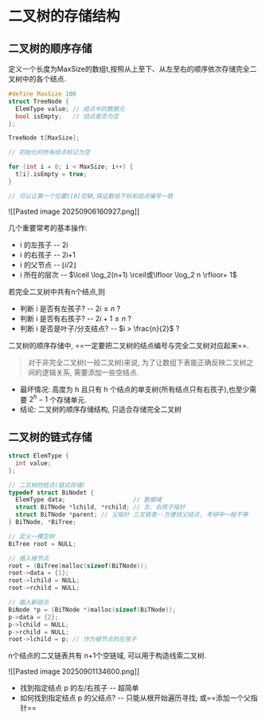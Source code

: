 # 二叉树的存储结构

## 二叉树的顺序存储

定义一个长度为MaxSize的数组t,按照从上至下、从左至右的顺序依次存储完全二叉树中的各个结点.

```c
#define MaxSize 100
struct TreeNode {
  ElemType value; // 结点中的数据元
  bool isEmpty;   // 结点是否为空
};

TreeNode t[MaxSize];

// 初始化时所有结点标记为空

for (int i = 0; i < MaxSize; i++) {
  t[i].isEmpty = true;
}

// 可以让第一个位置t[0]空缺,保证数组下标和结点编号一致
```

![[Pasted image 20250906160927.png]]

几个重要常考的基本操作:

- i 的左孩子 -- 2i
- i 的右孩子 -- 2i+1
- i 的父节点 -- $\lfloor i/2 \rfloor$
- i 所在的层次 -- $\lceil \log_2(n+1) \rceil或\lfloor \log_2 n \rfloor+ 1$

若完全二叉树中共有n个结点,则

- 判断 i 是否有左孩子? -- $2i \leqslant  n$ ?
- 判断 i 是否有右孩子? -- $2i+1 \leqslant  n$ ?
- 判断 i 是否是叶子/分支结点? -- $i > \frac{n}{2}$ ?

二叉树的顺序存储中, ==一定要把二叉树的结点编号与完全二叉树对应起来==.

> 对于非完全二叉树(一般二叉树)来说, 为了让数组下表能正确反映二叉树之间的逻辑关系, 需要添加一些空结点.

- 最坏情况: 高度为 h 且只有 h 个结点的单支树(所有结点只有右孩子),也至少需要 $2^{h}-1$ 个存储单元.
- 结论: 二叉树的顺序存储结构, 只适合存储完全二叉树

## 二叉树的链式存储

```c
struct ElemType {
  int value;
};

// 二叉树的结点(链式存储)
typedef struct BiNodet {
  ElemType data;                   // 数据域
  struct BiTNode *lchild, *rchild; // 左、右孩子指针
  struct BiTNode *parent; // 父指针 三叉链表--方便找父结点, 考研中一般不带
} BiTNode, *BiTree;

// 定义一棵空树
BiTree root = NULL;

// 插入根节点
root = (BiTree)malloc(sizeof(BiTNode));
root->data = {1};
root->lchild = NULL;
root->rchild = NULL;

// 插入新结点
BiNode *p = (BiTNode *)malloc(sizeof(BiTNode));
p->data = {2};
p->lchild = NULL;
p->rchild = NULL;
root->lchild = p; // 作为根节点的左孩子
```

n个结点的二又链表共有 n+1个空链域, 可以用于构造线索二叉树.

![[Pasted image 20250901134600.png]]

- 找到指定结点 p 的左/右孩子 -- 超简单
- 如何找到指定结点 p 的父结点? -- 只能从根开始遍历寻找; 或==添加一个父指针==
